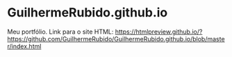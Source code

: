 # GuilhermeRubido.github.io
Meu portfólio.
Link para o site HTML: https://htmlpreview.github.io/?https://github.com/GuilhermeRubido/GuilhermeRubido.github.io/blob/master/index.html
